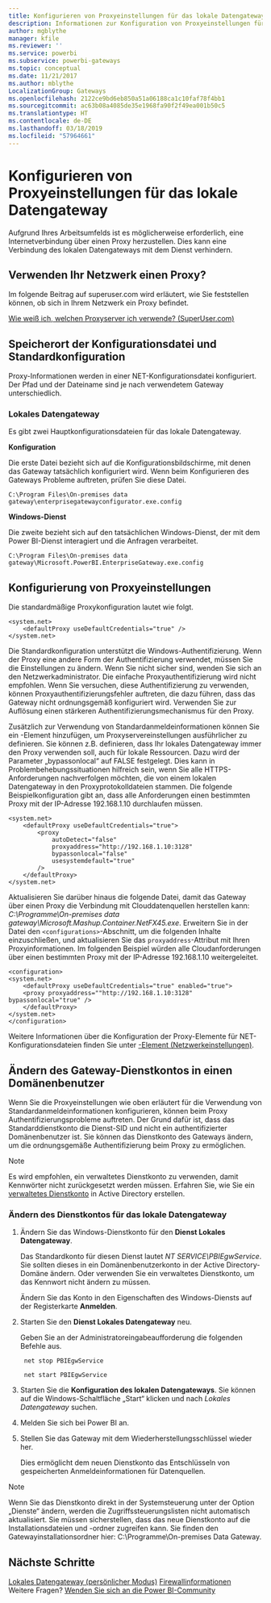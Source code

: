 ```yaml
---
title: Konfigurieren von Proxyeinstellungen für das lokale Datengateway
description: Informationen zur Konfiguration von Proxyeinstellungen für das lokale Datengateway
author: mgblythe
manager: kfile
ms.reviewer: ''
ms.service: powerbi
ms.subservice: powerbi-gateways
ms.topic: conceptual
ms.date: 11/21/2017
ms.author: mblythe
LocalizationGroup: Gateways
ms.openlocfilehash: 2122ce9bd6eb850a51a06188ca1c10faf78f4bb1
ms.sourcegitcommit: ac63b08a4085de35e1968fa90f2f49ea001b50c5
ms.translationtype: HT
ms.contentlocale: de-DE
ms.lasthandoff: 03/18/2019
ms.locfileid: "57964661"
---
```

# <a name="configuring-proxy-settings-for-the-on-premises-data-gateway"></a>Konfigurieren von Proxyeinstellungen für das lokale Datengateway
Aufgrund Ihres Arbeitsumfelds ist es möglicherweise erforderlich, eine Internetverbindung über einen Proxy herzustellen. Dies kann eine Verbindung des lokalen Datengateways mit dem Dienst verhindern.

## <a name="does-your-network-use-a-proxy"></a>Verwenden Ihr Netzwerk einen Proxy?
Im folgende Beitrag auf superuser.com wird erläutert, wie Sie feststellen können, ob sich in Ihrem Netzwerk ein Proxy befindet.

[Wie weiß ich, welchen Proxyserver ich verwende? (SuperUser.com)](https://superuser.com/questions/346372/how-do-i-know-what-proxy-server-im-using)

## <a name="configuration-file-location-and-default-configuration"></a>Speicherort der Konfigurationsdatei und Standardkonfiguration
Proxy-Informationen werden in einer NET-Konfigurationsdatei konfiguriert. Der Pfad und der Dateiname sind je nach verwendetem Gateway unterschiedlich.

### <a name="on-premises-data-gateway"></a>Lokales Datengateway
Es gibt zwei Hauptkonfigurationsdateien für das lokale Datengateway.

**Konfiguration**

Die erste Datei bezieht sich auf die Konfigurationsbildschirme, mit denen das Gateway tatsächlich konfiguriert wird. Wenn beim Konfigurieren des Gateways Probleme auftreten, prüfen Sie diese Datei.

    C:\Program Files\On-premises data gateway\enterprisegatewayconfigurator.exe.config

**Windows-Dienst**

Die zweite bezieht sich auf den tatsächlichen Windows-Dienst, der mit dem Power BI-Dienst interagiert und die Anfragen verarbeitet.

    C:\Program Files\On-premises data gateway\Microsoft.PowerBI.EnterpriseGateway.exe.config

## <a name="configuring-proxy-settings"></a>Konfigurierung von Proxyeinstellungen
Die standardmäßige Proxykonfiguration lautet wie folgt.

```
<system.net>
    <defaultProxy useDefaultCredentials="true" />
</system.net>
```


Die Standardkonfiguration unterstützt die Windows-Authentifizierung. Wenn der Proxy eine andere Form der Authentifizierung verwendet, müssen Sie die Einstellungen zu ändern. Wenn Sie nicht sicher sind, wenden Sie sich an den Netzwerkadministrator. Die einfache Proxyauthentifizierung wird nicht empfohlen. Wenn Sie versuchen, diese Authentifizierung zu verwenden, können Proxyauthentifizierungsfehler auftreten, die dazu führen, dass das Gateway nicht ordnungsgemäß konfiguriert wird. Verwenden Sie zur Auflösung einen stärkeren Authentifizierungsmechanismus für den Proxy.

Zusätzlich zur Verwendung von Standardanmeldeinformationen können Sie ein <proxy>-Element hinzufügen, um Proxyservereinstellungen ausführlicher zu definieren. Sie können z.B. definieren, dass Ihr lokales Datengateway immer den Proxy verwenden soll, auch für lokale Ressourcen. Dazu wird der Parameter „bypassonlocal“ auf FALSE festgelegt. Dies kann in Problembehebungssituationen hilfreich sein, wenn Sie alle HTTPS-Anforderungen nachverfolgen möchten, die von einem lokalen Datengateway in den Proxyprotokolldateien stammen. Die folgende Beispielkonfiguration gibt an, dass alle Anforderungen einen bestimmten Proxy mit der IP-Adresse 192.168.1.10 durchlaufen müssen.

```
<system.net>
    <defaultProxy useDefaultCredentials="true">
        <proxy  
            autoDetect="false"  
            proxyaddress="http://192.168.1.10:3128"  
            bypassonlocal="false"  
            usesystemdefault="true"
        />  
    </defaultProxy>
</system.net>
```

Aktualisieren Sie darüber hinaus die folgende Datei, damit das Gateway über einen Proxy die Verbindung mit Clouddatenquellen herstellen kann: *C:\Programme\On-premises data gateway\Microsoft.Mashup.Container.NetFX45.exe*. Erweitern Sie in der Datei den `<configurations>`-Abschnitt, um die folgenden Inhalte einzuschließen, und aktualisieren Sie das `proxyaddress`-Attribut mit Ihren Proxyinformationen. Im folgenden Beispiel würden alle Cloudanforderungen über einen bestimmten Proxy mit der IP-Adresse 192.168.1.10 weitergeleitet.

```
<configuration>
<system.net>
    <defaultProxy useDefaultCredentials="true" enabled="true">
    <proxy proxyaddress=""http://192.168.1.10:3128" bypassonlocal="true" />
    </defaultProxy>
</system.net>
</configuration>
```

Weitere Informationen über die Konfiguration der Proxy-Elemente für NET-Konfigurationsdateien finden Sie unter [<defaultProxy>-Element (Netzwerkeinstellungen)](https://msdn.microsoft.com/library/kd3cf2ex.aspx).

## <a name="changing-the-gateway-service-account-to-a-domain-user"></a>Ändern des Gateway-Dienstkontos in einen Domänenbenutzer
Wenn Sie die Proxyeinstellungen wie oben erläutert für die Verwendung von Standardanmeldeinformationen konfigurieren, können beim Proxy Authentifizierungsprobleme auftreten. Der Grund dafür ist, dass das Standarddienstkonto die Dienst-SID und nicht ein authentifizierter Domänenbenutzer ist. Sie können das Dienstkonto des Gateways ändern, um die ordnungsgemäße Authentifizierung beim Proxy zu ermöglichen.

> [!NOTE]
> Es wird empfohlen, ein verwaltetes Dienstkonto zu verwenden, damit Kennwörter nicht zurückgesetzt werden müssen. Erfahren Sie, wie Sie ein [verwaltetes Dienstkonto](https://technet.microsoft.com/library/dd548356.aspx) in Active Directory erstellen.
> 
> 

### <a name="change-the-on-premises-data-gateway-service-account"></a>Ändern des Dienstkontos für das lokale Datengateway
1. Ändern Sie das Windows-Dienstkonto für den **Dienst Lokales Datengateway**.

    Das Standardkonto für diesen Dienst lautet *NT SERVICE\PBIEgwService*. Sie sollten dieses in ein Domänenbenutzerkonto in der Active Directory-Domäne ändern. Oder verwenden Sie ein verwaltetes Dienstkonto, um das Kennwort nicht ändern zu müssen.

    Ändern Sie das Konto in den Eigenschaften des Windows-Diensts auf der Registerkarte **Anmelden**.
2. Starten Sie den **Dienst Lokales Datengateway** neu.

    Geben Sie an der Administratoreingabeaufforderung die folgenden Befehle aus.

        net stop PBIEgwService

        net start PBIEgwService
3. Starten Sie die **Konfiguration des lokalen Datengateways**. Sie können auf die Windows-Schaltfläche „Start“ klicken und nach *Lokales Datengateway* suchen.
4. Melden Sie sich bei Power BI an.
5. Stellen Sie das Gateway mit dem Wiederherstellungsschlüssel wieder her.

    Dies ermöglicht dem neuen Dienstkonto das Entschlüsseln von gespeicherten Anmeldeinformationen für Datenquellen.

> [!NOTE]
> Wenn Sie das Dienstkonto direkt in der Systemsteuerung unter der Option „Dienste“ ändern, werden die Zugriffssteuerungslisten nicht automatisch aktualisiert. Sie müssen sicherstellen, dass das neue Dienstkonto auf die Installationsdateien und -ordner zugreifen kann. Sie finden den Gatewayinstallationsordner hier: C:\Programme\On-premises Data Gateway. 
> 

## <a name="next-steps"></a>Nächste Schritte
[Lokales Datengateway (persönlicher Modus)](service-gateway-personal-mode.md)
[Firewallinformationen](service-gateway-onprem-tshoot.md#firewall-or-proxy)  
Weitere Fragen? [Wenden Sie sich an die Power BI-Community](http://community.powerbi.com/)

